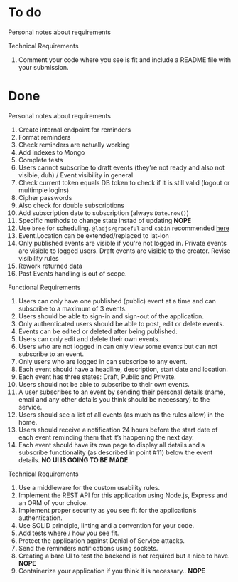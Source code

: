 # To do

Personal notes about requirements

Technical Requirements
1. Comment your code where you see is fit and include a README file with your submission.

# Done

Personal notes about requirements
1. Create internal endpoint for reminders
1. Format reminders
1. Check reminders are actually working
1. Add indexes to Mongo
1. Complete tests
1. Users cannot subscribe to draft events (they're not ready and also not visible, duh) / Event visibility in general
1. Check current token equals DB token to check if it is still valid (logout or multimple logins)
1. Cipher passwords
1. Also check for double subscriptions
1. Add subscription date to subscription (always `Date.now()`)
1. Specific methods to change state instad of updating  **NOPE**
1. Use `bree` for scheduling. `@ladjs/graceful` and `cabin` recommended [here](https://jobscheduler.net/#/?id=node)
1. Event.Location can be extended/replaced to lat-lon
1. Only published events are visible if you're not logged in. Private events are visible to logged users. Draft events are visible to the creator. Revise visibility rules
1. Rework returned data
1. Past Events handling is out of scope.


Functional Requirements
1. Users can only have one published (public) event at a time and can subscribe to a maximum of 3 events.
1. Users should be able to sign-in and sign-out of the application.
1. Only authenticated users should be able to post, edit or delete
events.
1. Events can be edited or deleted after being published.
1. Users can only edit and delete their own events.
1. Users who are not logged in can only view some events but can
not subscribe to an event.
1. Only users who are logged in can subscribe to any event.
1. Each event should have a headline, description, start date and
location.
1. Each event has three states: Draft, Public and Private.
1. Users should not be able to subscribe to their own events.
1. A user subscribes to an event by sending their personal details
(name, email and any other details you think should be
necessary) to the service.
1. Users should see a list of all events (as much as the rules allow)
in the home.
1. Users should receive a notification 24 hours before the start date of each event reminding them that it’s happening the next day.
1. Each event should have its own page to display all details and a subscribe functionality (as described in point #11) below the event details. **NO UI IS GOING TO BE MADE**


Technical Requirements
1. Use a middleware for the custom usability rules.
1. Implement the REST API for this application using Node.js, Express and an ORM of your choice.
1. Implement proper security as you see fit for the application’s authentication.
1. Use SOLID principle, linting and a convention for your code.
1. Add tests where / how you see fit.
1. Protect the application against Denial of Service attacks.
1. Send the reminders notifications using sockets.
1. Creating a bare UI to test the backend is not required but a nice to have. **NOPE**
1. Containerize your application if you think it is necessary.. **NOPE**